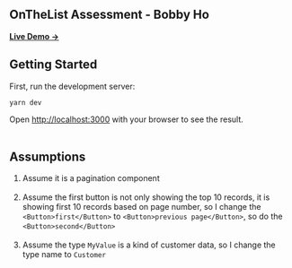 
## OnTheList Assessment - Bobby Ho

[**Live Demo →**](https://bug-test-one.vercel.app/)

## Getting Started

First, run the development server:
```
yarn dev
```
Open  [http://localhost:3000](http://localhost:3000/)  with your browser to see the result.<br/><br/>

## Assumptions

1. Assume it is a pagination component<br/><br/>
2. Assume the first button is not only showing the top 10 records, it is showing first 10 records based on page number, so I change the `<Button>first</Button>` to `<Button>previous page</Button>`, so do the `<Button>second</Button>`<br/><br/>
3. Assume the type `MyValue` is a kind of customer data, so I change the type name to `Customer`
